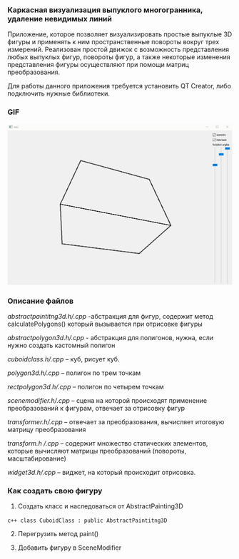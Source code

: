 ### Каркасная визуализация выпуклого многогранника, удаление невидимых линий

Приложение, которое позволяет визуализировать простые выпуклые 3D фигуры и применять к ним пространственные повороты вокруг трех измерений. Реализован простой движок с возможность представления любых выпуклых фигур, повороты фигур, а также некоторые изменения представления фигуры осуществляют при помощи матриц преобразования.

Для работы данного приложения требуется установить QT Creator, либо подключить нужные библиотеки.


### GIF

![](lab2.gif)

### Описание файлов

_abstractpaintitng3d.h/.cpp_ -абстракция для фигур, содержит метод calculatePolygons() который вызывается при отрисовке фигуры

_abstractpolygon3d.h/.cpp_ -  абстракция для полигонов, нужна, если нужно создать кастомный полигон

_cuboidclass.h/.cpp_ – куб, рисует куб.

_polygon3d.h/.cpp_ – полигон по трем точкам	

_rectpolygon3d.h/.cpp_ – полигон по четырем точкам

_scenemodifier.h/.cpp_ – сцена на которой происходят применение преобразований к фигурам, отвечает за отрисовку фигур

_transformer.h/.cpp_ – отвечает за преобразования, вычисляет итоговую матрицу преобразования

_transform.h /.cpp_ – содержит множество статических элементов, которые вычисляют матрицы преобразований (повороты, масштабирование)

_widget3d.h/.cpp_ – виджет, на который происходит отрисовка.

### Как создать свою фигуру

1. Создать класс и наследоваться от AbstractPainting3D

```c++ class CuboidClass : public AbstractPaintitng3D ```

2. Перегрузить метод paint()

3. Добавить фигуру в SceneModifier

